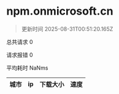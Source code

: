 
  # npm.onmicrosoft.cn

  > 更新时间 2025-08-31T00:51:20.165Z
  
  总共请求 0

  请求报错 0

  平均耗时 NaNms

|城市|ip|下载大小|速度|
|-----|----------|---|---|

  